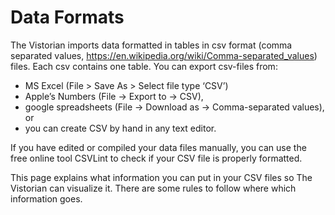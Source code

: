 # Data Formats

The Vistorian imports data formatted in tables in csv format (comma separated values, https://en.wikipedia.org/wiki/Comma-separated_values) files. Each csv contains one table. You can export csv-files from:

* MS Excel (File > Save As > Select file type ‘CSV’)
* Apple’s Numbers (File -> Export to -> CSV),
* google spreadsheets (File -> Download as -> Comma-separated values), or
* you can create CSV by hand in any text editor.

If you have edited or compiled your data files manually, you can use the free online tool CSVLint to check if your CSV file is properly formatted.

This page explains what information you can put in your CSV files so The Vistorian can visualize it. There are some rules to follow where which information goes.
